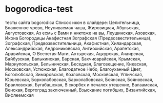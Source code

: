 # bogorodica-test
тесты сайта bogorodica
Список икон в слайдере:
Целительница, 
                               Блаженное чрево, 
                               Неупиваемая чаша, 
                               Жировицкая, 
                               Абульская, 
                               Августовская,
                               Аз есмь с Вами и никтоже на вы,
                               Леушинская,
                               Азовская,
                               Икона Богородицы Акафистная Зографская (Предвозвестительница),
                               Зографская,
                               Предвозвестительница,
                               Акафистная,
                               Хиландарская,
                               Александрийская,
                               Андрониковская,
                               Антиохийская,
                               Арапетская,
                               Аравийская, 
                               О Всепетая Мати,
                               Ахтырская,
                               Ацкурская,
                               Ачаирская,
                               Байбузская,
                               Балыкинская,
                               Барская,
                               Бахчисарайская,
                               Крымская, 
                               Мариупольская,
                               Белыничская,
                               Беседная,
                               Благовещение,
                               Киевская,
                               Московская,
                               Устюжская,
                               Благодатное Небо,
                               Благоуханный Цвет,
                               Боголюбская,
                               Зимаровская,
                               Козловская,
                               Московская,
                               Угличская,
                               Юрьевская,
                               Борколабовская,
                               Барколабовская,
                               Боянская,
                               Бояновская,
                               Браиловская,
                               Бугабашская,
                               В скорбех и печалех утешение,
                               Валаамская,
                               Венская,
                               Вертоград заключенный,
                               Взыскание погибших,
                               Византийская,
                               Вифлеемская
